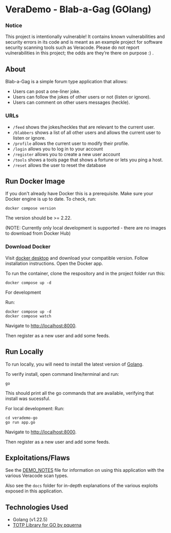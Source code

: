 # VeraDemo - Blab-a-Gag (GOlang)

### Notice
This project is intentionally vulnerable! It contains known vulnerabilities and security errors in its code and is meant as an example project for software security scanning tools such as Veracode. Please do not report vulnerabilities in this project; the odds are they’re there on purpose :) .

## About
Blab-a-Gag is a simple forum type application that allows:

- Users can post a one-liner joke.
- Users can follow the jokes of other users or not (listen or ignore).
- Users can comment on other users messages (heckle).

### URLs
- `/feed` shows the jokes/heckles that are relevant to the current user.
- `/blabbers` shows a list of all other users and allows the current user to listen or ignore.
- `/profile` allows the current user to modify their profile.
- `/login` allows you to log in to your account
- `/register` allows you to create a new user account
- `/tools` shows a tools page that shows a fortune or lets you ping a host.
- `/reset` allows the user to reset the database

## Run Docker Image
If you don't already have Docker this is a prerequisite.  Make sure your Docker engine is up to date.  To check, run:

	docker compose version

The version should be >= 2.22.

(NOTE: Currently only local development is supported - there are no images to download from Docker Hub)


### Download Docker
Visit [docker desktop](https://www.docker.com/products/docker-desktop/) and download your compatible version.  Follow installation instructions.  Open the Docker app.

To run the container, clone the respository and in the project folder run this:

    docker compose up -d

For development

Run:

    docker compose up -d
    docker compose watch

Navigate to [http://localhost:8000](http://localhost:8000).

Then register as a new user and add some feeds.

## Run Locally
To run locally, you will need to install the latest version of [Golang](https://go.dev/dl/).

To verify install, open command line/terminal and run:

    go

This should print all the go commands that are available, verifying that install was sucessful. 

For local development:
Run:

    cd verademo-go
    go run app.go

Navigate to [http://localhost:8000](http://localhost:8000).

Then register as a new user and add some feeds.

## Exploitations/Flaws

See the [DEMO_NOTES](DEMO_NOTES.md) file for information on using this application with the various Veracode scan types.

Also see the `docs` folder for in-depth explanations of the various exploits exposed in this application.

## Technologies Used

- Golang (v1.22.5)
- [TOTP Library for GO by pquerna](https://github.com/pquerna/otp) 
